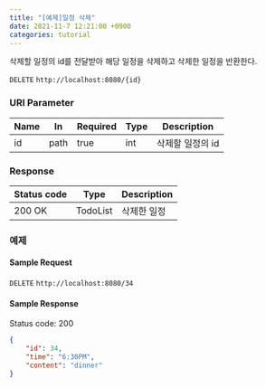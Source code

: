 ```yaml
---
title: "[예제]일정 삭제"
date: 2021-11-7 12:21:00 +0900
categories: tutorial
---
```

삭제할 일정의 id를 전달받아 해당 일정을 삭제하고 삭제한 일정을 반환한다.

`DELETE` `http://localhost:8080/{id}`

### URI Parameter

| Name | In   | Required | Type | Description      |
| ---- | ---- | -------- | ---- | ---------------- |
| id   | path | true     | int  | 삭제할 일정의 id |

### Response

| Status code | Type     | Description |
| ----------- | -------- | ----------- |
| 200 OK      | TodoList | 삭제한 일정 |

### 예제

#### Sample Request

`DELETE` `http://localhost:8080/34`

#### Sample Response

Status code: 200

```json
{
    "id": 34,
    "time": "6:30PM",
    "content": "dinner"
}
```